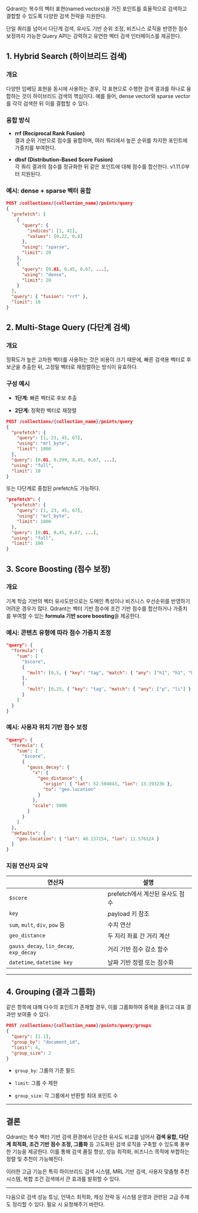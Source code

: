 Qdrant는 복수의 벡터 표현(named vectors)을 가진 포인트를 효율적으로 검색하고 결합할 수 있도록 다양한 검색 전략을 지원한다. 

단일 쿼리를 넘어서 다단계 검색, 유사도 기반 순위 조정, 비즈니스 로직을 반영한 점수 보정까지 가능한 Query API는 강력하고 유연한 벡터 검색 인터페이스를 제공한다.

## 1. Hybrid Search (하이브리드 검색)

### 개요

다양한 임베딩 표현을 동시에 사용하는 경우, 각 표현으로 수행한 검색 결과를 하나로 융합하는 것이 하이브리드 검색의 핵심이다. 예를 들어, dense vector와 sparse vector를 각각 검색한 뒤 이를 결합할 수 있다.

### 융합 방식

- **rrf (Reciprocal Rank Fusion)**  
    결과 순위 기반으로 점수를 융합하며, 여러 쿼리에서 높은 순위를 차지한 포인트에 가중치를 부여한다.
    
- **dbsf (Distribution-Based Score Fusion)**  
    각 쿼리 결과의 점수를 정규화한 뒤 같은 포인트에 대해 점수를 합산한다. v1.11.0부터 지원된다.

### 예시: dense + sparse 벡터 융합

```json
POST /collections/{collection_name}/points/query
{
  "prefetch": [
    {
      "query": {
        "indices": [1, 42],
        "values": [0.22, 0.8]
      },
      "using": "sparse",
      "limit": 20
    },
    {
      "query": [0.01, 0.45, 0.67, ...],
      "using": "dense",
      "limit": 20
    }
  ],
  "query": { "fusion": "rrf" },
  "limit": 10
}
```


## 2. Multi-Stage Query (다단계 검색)

### 개요

정확도가 높은 고차원 벡터를 사용하는 것은 비용이 크기 때문에, 빠른 검색용 벡터로 후보군을 추출한 뒤, 고정밀 벡터로 재정렬하는 방식이 유효하다.

### 구성 예시

- **1단계:** 빠른 벡터로 후보 추출
    
- **2단계:** 정확한 벡터로 재정렬
    

```json
POST /collections/{collection_name}/points/query
{
  "prefetch": {
    "query": [1, 23, 45, 67],
    "using": "mrl_byte",
    "limit": 1000
  },
  "query": [0.01, 0.299, 0.45, 0.67, ...],
  "using": "full",
  "limit": 10
}
```

또는 다단계로 중첩된 prefetch도 가능하다.

```json
"prefetch": {
  "prefetch": {
    "query": [1, 23, 45, 67],
    "using": "mrl_byte",
    "limit": 1000
  },
  "query": [0.01, 0.45, 0.67, ...],
  "using": "full",
  "limit": 100
}
```


## 3. Score Boosting (점수 보정)

### 개요

기계 학습 기반의 벡터 유사도만으로는 도메인 특성이나 비즈니스 우선순위를 반영하기 어려운 경우가 많다. Qdrant는 벡터 기반 점수에 조건 기반 점수를 합산하거나 가중치를 부여할 수 있는 **formula 기반 score boosting**을 제공한다.

### 예시: 콘텐츠 유형에 따라 점수 가중치 조정

```json
"query": {
  "formula": {
    "sum": [
      "$score",
      {
        "mult": [0.5, { "key": "tag", "match": { "any": ["h1", "h2", "h3"] } }]
      },
      {
        "mult": [0.25, { "key": "tag", "match": { "any": ["p", "li"] } }]
      }
    ]
  }
}
```

### 예시: 사용자 위치 기반 점수 보정

```json
"query": {
  "formula": {
    "sum": [
      "$score",
      {
        "gauss_decay": {
          "x": {
            "geo_distance": {
              "origin": { "lat": 52.504043, "lon": 13.393236 },
              "to": "geo.location"
            }
          },
          "scale": 5000
        }
      }
    ]
  },
  "defaults": {
    "geo.location": { "lat": 48.137154, "lon": 11.576124 }
  }
}
```

### 지원 연산자 요약

|연산자|설명|
|---|---|
|`$score`|prefetch에서 계산된 유사도 점수|
|`key`|payload 키 참조|
|`sum`, `mult`, `div`, `pow` 등|수치 연산|
|`geo_distance`|두 지리 좌표 간 거리 계산|
|`gauss_decay`, `lin_decay`, `exp_decay`|거리 기반 점수 감소 함수|
|`datetime`, `datetime key`|날짜 기반 정렬 또는 점수화|

---

## 4. Grouping (결과 그룹화)

같은 항목에 대해 다수의 포인트가 존재할 경우, 이를 그룹화하여 중복을 줄이고 대표 결과만 보여줄 수 있다.

```json
POST /collections/{collection_name}/points/query/groups
{
  "query": [1.1],
  "group_by": "document_id",
  "limit": 4,
  "group_size": 2
}
```

- `group_by`: 그룹의 기준 필드
    
- `limit`: 그룹 수 제한
    
- `group_size`: 각 그룹에서 반환할 최대 포인트 수
    

---

## 결론

Qdrant는 복수 벡터 기반 검색 환경에서 단순한 유사도 비교를 넘어서 **검색 융합, 다단계 최적화, 조건 기반 점수 조정, 그룹화** 등 고도화된 검색 로직을 구축할 수 있도록 풍부한 기능을 제공한다. 이를 통해 검색 품질 향상, 성능 최적화, 비즈니스 목적에 부합하는 정렬 및 추천이 가능해진다.

이러한 고급 기능은 특히 하이브리드 검색 시스템, MRL 기반 검색, 사용자 맞춤형 추천 시스템, 복합 조건 검색에서 큰 효과를 발휘할 수 있다.

---

다음으로 검색 성능 튜닝, 인덱스 최적화, 캐싱 전략 등 시스템 운영과 관련된 고급 주제도 정리할 수 있다. 필요 시 요청해주기 바란다.